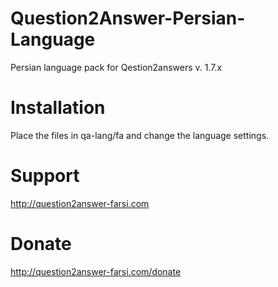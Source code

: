 # Question2Answer-Persian-Language

Persian language pack for Qestion2answers v. 1.7.x

# Installation

Place the files in qa-lang/fa and change the language settings.

# Support

http://question2answer-farsi.com

# Donate

http://question2answer-farsi.com/donate
